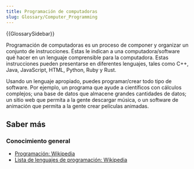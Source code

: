 ```yaml
---
title: Programación de computadoras
slug: Glossary/Computer_Programming
---
```


{{GlossarySidebar}}

Programación de computadoras es un proceso de componer y organizar un conjunto de instrucciones. Éstas le indican a una computadora/software qué hacer en un lenguaje comprensible para la computadora. Estas instrucciones pueden presentarse en diferentes lenguajes, tales como C++, Java, JavaScript, HTML, Python, Ruby y Rust.

Usando un lenguaje apropiado, puedes programar/crear todo tipo de software. Por ejemplo, un programa que ayude a científicos con cálculos complejos; una base de datos que almacene grandes cantidades de datos; un sitio web que permita a la gente descargar música, o un software de animación que permita a la gente crear películas animadas.

## Saber más

### Conocimiento general

- [Programación: Wikipedia](https://es.wikipedia.org/wiki/Programaci%C3%B3n)
- [Lista de lenguajes de programación: Wikipedia](https://es.wikipedia.org/wiki/Anexo:Lenguajes_de_programaci%C3%B3n)
